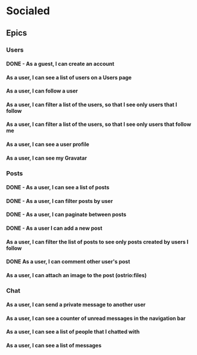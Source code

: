 # Socialed

## Epics

### Users

#### DONE - As a guest, I can create an account
#### As a user, I can see a list of users on a Users page
#### As a user, I can follow a user
#### As a user, I can filter a list of the users, so that I see only users that I follow
#### As a user, I can filter a list of the users, so that I see only users that follow me
#### As a user, I can see a user profile
#### As a user, I can see my Gravatar

### Posts

#### DONE - As a user, I can see a list of posts
#### DONE - As a user, I can filter posts by user
#### DONE - As a user, I can paginate between posts
#### DONE - As a user I can add a new post
#### As a user, I can filter the list of posts to see only posts created by users I follow
#### DONE As a user, I can comment other user's post
#### As a user, I can attach an image to the post (ostrio:files)

### Chat

#### As a user, I can send a private message to another user
#### As a user, I can see a counter of unread messages in the navigation bar
#### As a user, I can see a list of people that I chatted with
#### As a user, I can see a list of messages